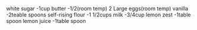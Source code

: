 white sugar -1cup
butter -1/2(room temp)
2 Large eggs(room temp)
vanilla -2teable spoons
self-rising flour -1 1/2cups
milk -3/4cup
lemon zest -1table spoon
lemon juice -1table spoon